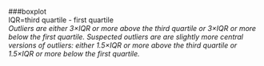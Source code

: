 ###boxplot  
IQR=third quartile - first quartile  
_Outliers are either 3×IQR or more above the third quartile or 3×IQR or more below the first quartile._
_Suspected outliers are are slightly more central versions of outliers: either 1.5×IQR or more above the third quartile or 1.5×IQR or more below the first quartile._
